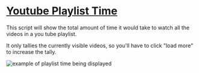 # [Youtube Playlist Time](https://greasyfork.org/en/scripts/694-youtube-playlist-time)

This script will show the total amount of time it would take to watch all the 
videos in a you tube playlist.

It only tallies the currently visible videos, so you'll have to click 
"load more" to increase the tally.

![example of playlist time being displayed](https://greasyfork.s3.us-east-2.amazonaws.com/ffr284awsah6b00mf322f6ccpb74)
